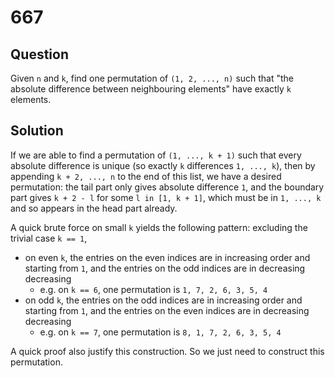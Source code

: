 # 667

## Question

Given `n` and `k`, find one permutation of `(1, 2, ..., n)` such that "the absolute difference between neighbouring elements" have exactly `k` elements.

## Solution

If we are able to find a permutation of `(1, ..., k + 1)` such that every absolute difference is unique (so exactly `k` differences `1, ..., k`), then by appending `k + 2, ..., n` to the end of this list, we have a desired permutation: the tail part only gives absolute difference `1`, and the boundary part gives `k + 2 - l` for some `l in [1, k + 1]`, which must be in `1, ..., k` and so appears in the head part already.

A quick brute force on small `k` yields the following pattern: excluding the trivial case `k == 1`,
* on even `k`, the entries on the even indices are in increasing order and starting from `1`, and the entries on the odd indices are in decreasing decreasing
    * e.g. on `k == 6`, one permutation is `1, 7, 2, 6, 3, 5, 4`
* on odd `k`, the entries on the odd indices are in increasing order and starting from `1`, and the entries on the even indices are in decreasing decreasing
    * e.g. on `k == 7`, one permutation is `8, 1, 7, 2, 6, 3, 5, 4`

A quick proof also justify this construction. So we just need to construct this permutation.

